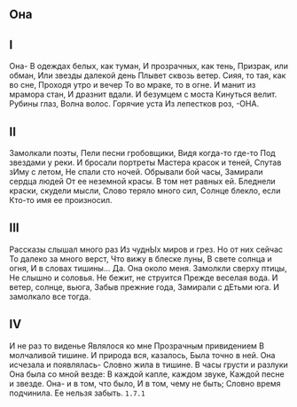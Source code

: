 [comment]: <> (@formatter:off)
[@author]: <> "Gargoyle"
[@date]: <> "2004-01-01 00:00"
[@genre]: <> "poetry"

Она
---

## I ##
Она-
В одеждах белых, как туман,
И прозрачных, как тень,
Призрак, или обман,
Или звезды далекой день
Плывет сквозь ветер.
Сияя, то тая, как во сне,
Проходя утро и вечер
То во мраке, то в огне.
И манит из мрамора стан,
И дразнит вдали.
И безумцем с моста
Кинуться велит.
Рубины глаз,
Волна волос.
Горячие уста
Из лепестков роз, -ОНА.
## II ##
Замолкали поэты,
Пели песни гробовщики,
Видя когда-то где-то
Под звездами у реки.
И бросали портреты
Мастера красок и теней,
Спутав зИму с летом,
Не спали сто ночей.
Обрывали бой часы,
Замирали сердца людей
От ее неземной красы.
В том нет равных ей.
Бледнели краски, скудели мысли,
Слово теряло много сил,
Солнце блекло, если
Кто-то имя ее произносил.
## III ##
Рассказы слышал много раз
Из чуднЫх миров и грез.
Но от них сейчас
То далеко за много верст,
Что вижу в блеске луны,
В свете солнца и огня,
И в словах тишины...
Да. Она около меня.
Замолкли сверху птицы,
Не слышно и соловья.
Не бежит, не струится
Прежде веселая вода.
И ветер, солнце, вьюга,
Забыв прежние года,
Замирали с дЕтьми юга.
И замолкало все тогда.
## IV ##
И не раз то виденье
Являлося ко мне
Прозрачным привидением
В молчаливой тишине.
И природа вся, казалось,
Была точно в ней.
Она исчезала и появлялась-
Словно жила в тишине.
В часы грусти и разлуки
Она была со мной везде:
В каждой капле, каждом звуке,
Каждой песне и звезде.
Она- и в том, что было,
И в том, чему не быть;
Словно время подчинила.
Ее нельзя забыть.
`1.7.1`
